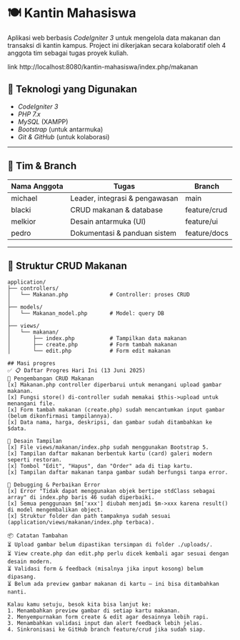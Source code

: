 # 🍽 Kantin Mahasiswa

Aplikasi web berbasis *CodeIgniter 3* untuk mengelola data makanan dan transaksi di kantin kampus. Project ini dikerjakan secara kolaboratif oleh 4 anggota tim sebagai tugas proyek kuliah.

link http://localhost:8080/kantin-mahasiswa/index.php/makanan

## 🚀 Teknologi yang Digunakan

- *CodeIgniter 3*
- *PHP 7.x*
- *MySQL* (XAMPP)
- *Bootstrap* (untuk antarmuka)
- *Git & GitHub* (untuk kolaborasi)

---

## 👥 Tim & Branch

| Nama Anggota | Tugas                            | Branch              |
|--------------|----------------------------------|---------------------|
| michael      | Leader, integrasi & pengawasan   | main              |
| blacki       | CRUD makanan & database          | feature/crud      |
| melkior      | Desain antarmuka (UI)            | feature/ui        |
| pedro        | Dokumentasi & panduan sistem     | feature/docs      |

---

## 📁 Struktur CRUD Makanan

```plaintext
application/
├── controllers/
│   └── Makanan.php             # Controller: proses CRUD
│
├── models/
│   └── Makanan_model.php       # Model: query DB
│
├── views/
│   └── makanan/
│       ├── index.php           # Tampilkan data makanan
│       ├── create.php          # Form tambah makanan
│       └── edit.php            # Form edit makanan

## Masi progres
✅ 📋 Daftar Progres Hari Ini (13 Juni 2025)
🔧 Pengembangan CRUD Makanan
[x] Makanan.php controller diperbarui untuk menangani upload gambar makanan.
[x] Fungsi store() di-controller sudah memakai $this->upload untuk menangani file.
[x] Form tambah makanan (create.php) sudah mencantumkan input gambar (belum dikonfirmasi tampilannya).
[x] Data nama, harga, deskripsi, dan gambar sudah ditambahkan ke $data.

🎨 Desain Tampilan
[x] File views/makanan/index.php sudah menggunakan Bootstrap 5.
[x] Tampilan daftar makanan berbentuk kartu (card) galeri modern seperti restoran.
[x] Tombol "Edit", "Hapus", dan "Order" ada di tiap kartu.
[x] Tampilan daftar makanan tanpa gambar sudah berfungsi tanpa error.

🐞 Debugging & Perbaikan Error
[x] Error "Tidak dapat menggunakan objek bertipe stdClass sebagai array" di index.php baris 46 sudah diperbaiki.
[x] Semua penggunaan $m['xxx'] diubah menjadi $m->xxx karena result() di model mengembalikan object.
[x] Struktur folder dan path tampaknya sudah sesuai (application/views/makanan/index.php terbaca).

📦 Catatan Tambahan
⏳ Upload gambar belum dipastikan tersimpan di folder ./uploads/.
⏳ View create.php dan edit.php perlu dicek kembali agar sesuai dengan desain modern.
⏳ Validasi form & feedback (misalnya jika input kosong) belum dipasang.
⏳ Belum ada preview gambar makanan di kartu — ini bisa ditambahkan nanti.

Kalau kamu setuju, besok kita bisa lanjut ke:
1. Menambahkan preview gambar di setiap kartu makanan.
2. Menyempurnakan form create & edit agar desainnya lebih rapi.
3. Menambahkan validasi input dan alert feedback lebih jelas.
4. Sinkronisasi ke GitHub branch feature/crud jika sudah siap.




